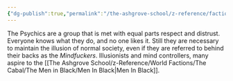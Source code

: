 ```yaml
---
{"dg-publish":true,"permalink":"/the-ashgrove-school/z-reference/factions-clubs/psychics/"}
---
```


The Psychics are a group that is met with equal parts respect and distrust. Everyone knows what they do, and no one likes it. Still they are necessary to maintain the illusion of normal society, even if they are referred to behind their backs as the *Mindfuckers*. Illusionists and mind controllers, many aspire to the [[The Ashgrove School/z-Reference/World Factions/The Cabal/The Men in Black/Men In Black\|Men In Black]].
